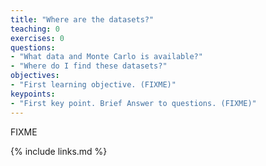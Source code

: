 ```yaml
---
title: "Where are the datasets?"
teaching: 0
exercises: 0
questions:
- "What data and Monte Carlo is available?"
- "Where do I find these datasets?"
objectives:
- "First learning objective. (FIXME)"
keypoints:
- "First key point. Brief Answer to questions. (FIXME)"
---
```

FIXME

{% include links.md %}

